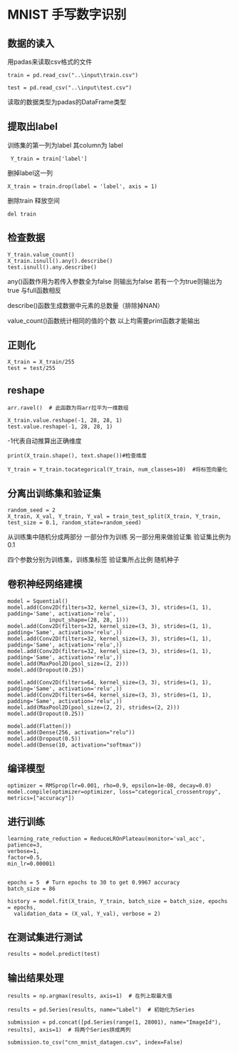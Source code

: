 # MNIST 手写数字识别
## 数据的读入
用padas来读取csv格式的文件
    
    train = pd.read_csv("..\input\train.csv")
    
    test = pd.read_csv("..\input\test.csv")

读取的数据类型为padas的DataFrame类型

## 提取出label
训练集的第一列为label 其column为 label

     Y_train = train['label']

删掉label这一列
    
    X_train = train.drop(label = 'label', axis = 1)
    

删除train 释放空间

    del train

## 检查数据
    Y_train.value_count()
    X_train.isnull().any().describe()
    test.isnull().any.describe()

any()函数作用为若传入参数全为false 则输出为false 若有一个为true则输出为true  与full函数相反

describe()函数生成数据中元素的总数量（排除掉NAN）

value_count()函数统计相同的值的个数
以上均需要print函数才能输出

## 正则化
    X_train = X_train/255
    test = test/255

## reshape


    arr.ravel()  # 此函数为将arr拉平为一维数组

    X_train.value.reshape(-1, 28, 28, 1)
    test.value.reshape(-1, 28, 28, 1)
-1代表自动推算出正确维度  

    print(X_train.shape(), text.shape())#检查维度

    Y_train = Y_train.tocategorical(Y_train, num_classes=10)  #将标签向量化

## 分离出训练集和验证集
    random_seed = 2
    X_train, X_val, Y_train, Y_val = train_test_split(X_train, Y_train, test_size = 0.1, random_state=random_seed)
从训练集中随机分成两部分 一部分作为训练 另一部分用来做验证集 验证集比例为0.1 

四个参数分别为训练集，训练集标签  验证集所占比例 随机种子

## 卷积神经网络建模 ##
    model = Squential()
    model.add(Conv2D(filters=32, kernel_size=(3, 3), strides=(1, 1), padding='Same', activation='relu',
                 input_shape=(28, 28, 1)))
    model.add(Conv2D(filters=32, kernel_size=(3, 3), strides=(1, 1), padding='Same', activation='relu',))
    model.add(Conv2D(filters=32, kernel_size=(3, 3), strides=(1, 1), padding='Same', activation='relu',))
    model.add(Conv2D(filters=32, kernel_size=(3, 3), strides=(1, 1), padding='Same', activation='relu',))
    model.add(MaxPool2D(pool_size=(2, 2)))
    model.add(Dropout(0.25))
    
    model.add(Conv2D(filters=64, kernel_size=(3, 3), strides=(1, 1), padding='Same', activation='relu',))
    model.add(Conv2D(filters=64, kernel_size=(3, 3), strides=(1, 1), padding='Same', activation='relu',))
    model.add(MaxPool2D(pool_size=(2, 2), strides=(2, 2)))
    model.add(Dropout(0.25))
    
    model.add(Flatten())
    model.add(Dense(256, activation="relu"))
    model.add(Dropout(0.5))
    model.add(Dense(10, activation="softmax"))
   
## 编译模型 ##
    optimizer = RMSprop(lr=0.001, rho=0.9, epsilon=1e-08, decay=0.0)
    model.compile(optimizer=optimizer, loss="categorical_crossentropy", metrics=["accuracy"])
    

## 进行训练 ##
    learning_rate_reduction = ReduceLROnPlateau(monitor='val_acc',
    patience=3,
    verbose=1,
    factor=0.5,
    min_lr=0.00001)
    
    
    epochs = 5  # Turn epochs to 30 to get 0.9967 accuracy
    batch_size = 86
    
    history = model.fit(X_train, Y_train, batch_size = batch_size, epochs = epochs,
      validation_data = (X_val, Y_val), verbose = 2)

## 在测试集进行测试 ##
    results = model.predict(test)

## 输出结果处理 ##
    results = np.argmax(results, axis=1)  # 在列上取最大值
    
    results = pd.Series(results, name="Label")  # 初始化为Series
    
    submission = pd.concat([pd.Series(range(1, 28001), name="ImageId"), results], axis=1)  # 将两个Series拼成两列
    
    submission.to_csv("cnn_mnist_datagen.csv", index=False)
    